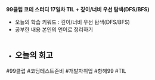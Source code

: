 <b>99클럽 코테 스터디 17일차 TIL + 깊이/너비 우선 탐색(DFS/BFS)</b>

- 오늘의 학습 키워드 : 깊이/너비 우선 탐색(DFS/BFS)
- 공부한 내용 본인의 언어로 정리하기
    ```java
    ```
- 오늘의 회고
  -

#99클럽 #코딩테스트준비 #개발자취업 #항해99 #TIL
